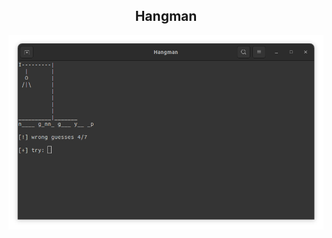 <h2 align="center">Hangman</h2>

![](https://raw.githubusercontent.com/bubblxs/hangman/main/.github/screenshot.png)